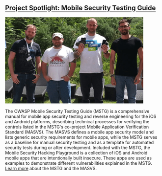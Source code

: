 ## [Project Spotlight: Mobile Security Testing Guide](/mstg/)
<a><img src="/assets/images/content/featured_project.jpg" alt="MSTG Team" class="featured-proj-image"></a>

The OWASP Mobile Security Testing Guide (MSTG) is a comprehensive manual for mobile app security testing and reverse engineering for the iOS and Android platforms, describing technical processes for verifying the controls listed in the MSTG's co-project Mobile Application Verification Standard (MASVS). The MASVS defines a mobile app security model and lists generic security requirements for mobile apps, while the MSTG serves as a baseline for manual security testing and as a template for automated security tests during or after development. Included with the MSTG, the Mobile Security Hacking Playground is a collection of iOS and Android mobile apps that are intentionally built insecure. These apps are used as examples to demonstrate different vulnerabilities explained in the MSTG. [Learn more](https://owasp.org/mstg "MSTG Project Site") about the MSTG and the MASVS.
